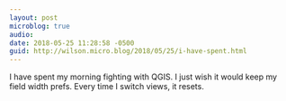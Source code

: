```yaml
---
layout: post
microblog: true
audio: 
date: 2018-05-25 11:28:58 -0500
guid: http://wilson.micro.blog/2018/05/25/i-have-spent.html
---
```

I have spent my morning fighting with QGIS. I just wish it would keep my field width prefs. Every time I switch views, it resets. 

